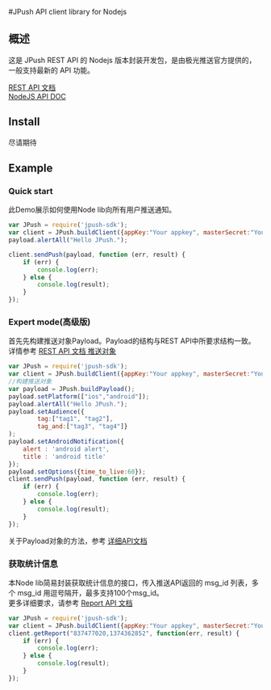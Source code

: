 #JPush API client library for Nodejs

## 概述
这是 JPush REST API 的 Nodejs 版本封装开发包，是由极光推送官方提供的，一般支持最新的 API 功能。

[REST API 文档][1]  
[NodeJS API DOC][2]


## Install
尽请期待


## Example

### Quick start
此Demo展示如何使用Node lib向所有用户推送通知。
``` js
var JPush = require('jpush-sdk');
var client = JPush.buildClient({appKey:"Your appkey", masterSecret:"Your masterSecret"});
payload.alertAll("Hello JPush.");

client.sendPush(payload, function (err, result) {
    if (err) {
        console.log(err);
    } else {
        console.log(result);
    }
});


```

### Expert mode(高级版)
首先先构建推送对象Payload。Payload的结构与REST API中所要求结构一致。  
详情参考 [REST API 文档 推送对象][3]

``` js
var JPush = require('jpush-sdk');
var client = JPush.buildClient({appKey:"Your appkey", masterSecret:"Your masterSecret"});
//构建推送对象
var payload = JPush.buildPayload();
payload.setPlatform(["ios","android"]);
payload.alertAll("Hello JPush.");
payload.setAudience({
        tag:["tag1", "tag2"],
        tag_and:["tag3", "tag4"]}
);
payload.setAndroidNotification({
    alert : 'android alert',
    title : 'android title'
});
payload.setOptions({time_to_live:60});
client.sendPush(payload, function (err, result) {
    if (err) {
        console.log(err);
    } else {
        console.log(result);
    }
});

```

关于Payload对象的方法，参考 [详细API文档][4]

### 获取统计信息
本Node lib简易封装获取统计信息的接口，传入推送API返回的 msg_id 列表，多个 msg_id 用逗号隔开，最多支持100个msg_id。  
更多详细要求，请参考 [Report API 文档][5]

```js
var JPush = require('jpush-sdk');
var client = JPush.buildClient({appKey:"Your appkey", masterSecret:"Your masterSecret"});
client.getReport("837477020,1374362852", function(err, result) {
    if (err) {
        console.log(err);
    } else {
        console.log(result);
    }
});
```


  [1]: http://docs.jpush.cn/display/dev/Push-API-v3
  [2]: doc/api.md
  [3]: http://docs.jpush.cn/display/dev/Push-API-v3#Push-API-v3-%E6%8E%A8%E9%80%81%E5%AF%B9%E8%B1%A1
  [4]: doc/api.md
  [5]: http://docs.jpush.cn/display/dev/Report-API